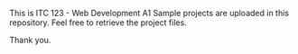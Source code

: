 This is ITC 123 - Web Development A1 
Sample projects are uploaded in this repository. Feel free to retrieve the project files. 

Thank you.
